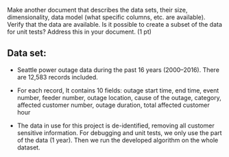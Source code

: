 Make another document that describes the data sets, their size, dimensionality, data model 
(what specific columns, etc. are available). Verify that the data are available. Is it possible to create 
a subset of the data for unit tests? Address this in your document. (1 pt)


## Data set: 

* Seattle power outage data during the past 16 years (2000–2016). There are 12,583 records included. 

* For each record, It contains 10 fields: outage start time, end time, event number, feeder number, outage location, cause of the outage, category, affected customer number, outage duration, total affected customer hour

* The data in use for this project is de-identified, removing all customer sensitive information. For debugging and unit tests, we only use the part of the data (1 year). Then we run the developed algorithm on the whole dataset.
